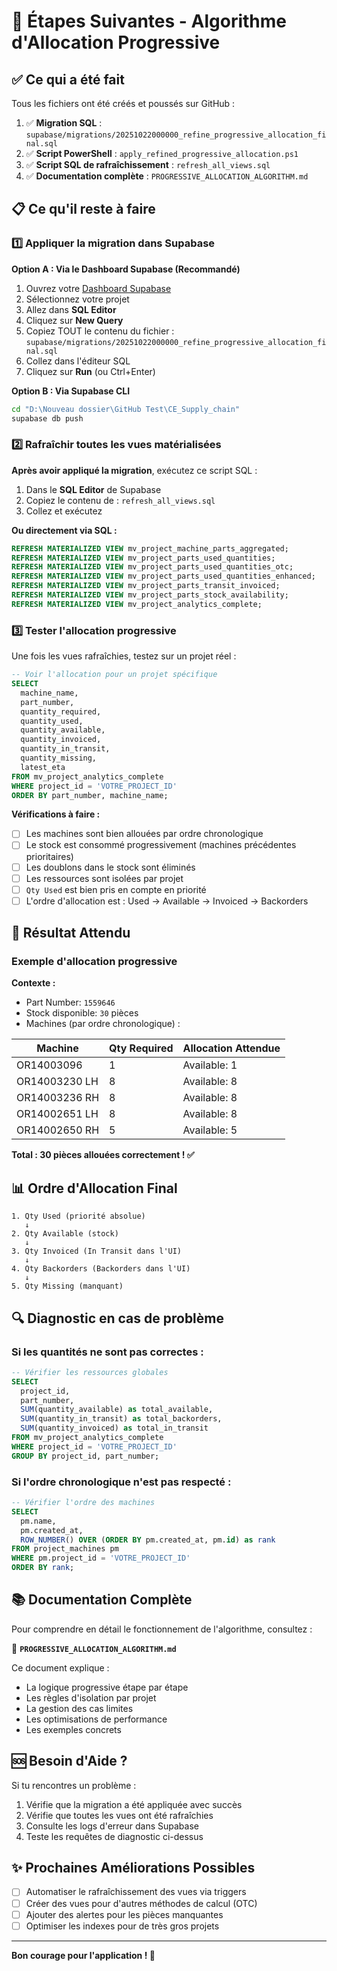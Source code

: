 # 🚀 Étapes Suivantes - Algorithme d'Allocation Progressive

## ✅ Ce qui a été fait

Tous les fichiers ont été créés et poussés sur GitHub :

1. ✅ **Migration SQL** : `supabase/migrations/20251022000000_refine_progressive_allocation_final.sql`
2. ✅ **Script PowerShell** : `apply_refined_progressive_allocation.ps1`
3. ✅ **Script SQL de rafraîchissement** : `refresh_all_views.sql`
4. ✅ **Documentation complète** : `PROGRESSIVE_ALLOCATION_ALGORITHM.md`

## 📋 Ce qu'il reste à faire

### 1️⃣ Appliquer la migration dans Supabase

**Option A : Via le Dashboard Supabase (Recommandé)**

1. Ouvrez votre [Dashboard Supabase](https://app.supabase.com)
2. Sélectionnez votre projet
3. Allez dans **SQL Editor**
4. Cliquez sur **New Query**
5. Copiez TOUT le contenu du fichier : `supabase/migrations/20251022000000_refine_progressive_allocation_final.sql`
6. Collez dans l'éditeur SQL
7. Cliquez sur **Run** (ou Ctrl+Enter)

**Option B : Via Supabase CLI**

```bash
cd "D:\Nouveau dossier\GitHub Test\CE_Supply_chain"
supabase db push
```

### 2️⃣ Rafraîchir toutes les vues matérialisées

**Après avoir appliqué la migration**, exécutez ce script SQL :

1. Dans le **SQL Editor** de Supabase
2. Copiez le contenu de : `refresh_all_views.sql`
3. Collez et exécutez

**Ou directement via SQL :**

```sql
REFRESH MATERIALIZED VIEW mv_project_machine_parts_aggregated;
REFRESH MATERIALIZED VIEW mv_project_parts_used_quantities;
REFRESH MATERIALIZED VIEW mv_project_parts_used_quantities_otc;
REFRESH MATERIALIZED VIEW mv_project_parts_used_quantities_enhanced;
REFRESH MATERIALIZED VIEW mv_project_parts_transit_invoiced;
REFRESH MATERIALIZED VIEW mv_project_parts_stock_availability;
REFRESH MATERIALIZED VIEW mv_project_analytics_complete;
```

### 3️⃣ Tester l'allocation progressive

Une fois les vues rafraîchies, testez sur un projet réel :

```sql
-- Voir l'allocation pour un projet spécifique
SELECT 
  machine_name,
  part_number,
  quantity_required,
  quantity_used,
  quantity_available,
  quantity_invoiced,
  quantity_in_transit,
  quantity_missing,
  latest_eta
FROM mv_project_analytics_complete
WHERE project_id = 'VOTRE_PROJECT_ID'
ORDER BY part_number, machine_name;
```

**Vérifications à faire :**

- [ ] Les machines sont bien allouées par ordre chronologique
- [ ] Le stock est consommé progressivement (machines précédentes prioritaires)
- [ ] Les doublons dans le stock sont éliminés
- [ ] Les ressources sont isolées par projet
- [ ] `Qty Used` est bien pris en compte en priorité
- [ ] L'ordre d'allocation est : Used → Available → Invoiced → Backorders

## 🎯 Résultat Attendu

### Exemple d'allocation progressive

**Contexte :**
- Part Number: `1559646`
- Stock disponible: `30` pièces
- Machines (par ordre chronologique) :

| Machine | Qty Required | Allocation Attendue |
|---------|--------------|---------------------|
| OR14003096 | 1 | Available: 1 |
| OR14003230 LH | 8 | Available: 8 |
| OR14003236 RH | 8 | Available: 8 |
| OR14002651 LH | 8 | Available: 8 |
| OR14002650 RH | 5 | Available: 5 |

**Total : 30 pièces allouées correctement ! ✅**

## 📊 Ordre d'Allocation Final

```
1. Qty Used (priorité absolue)
   ↓
2. Qty Available (stock)
   ↓
3. Qty Invoiced (In Transit dans l'UI)
   ↓
4. Qty Backorders (Backorders dans l'UI)
   ↓
5. Qty Missing (manquant)
```

## 🔍 Diagnostic en cas de problème

### Si les quantités ne sont pas correctes :

```sql
-- Vérifier les ressources globales
SELECT 
  project_id,
  part_number,
  SUM(quantity_available) as total_available,
  SUM(quantity_in_transit) as total_backorders,
  SUM(quantity_invoiced) as total_in_transit
FROM mv_project_analytics_complete
WHERE project_id = 'VOTRE_PROJECT_ID'
GROUP BY project_id, part_number;
```

### Si l'ordre chronologique n'est pas respecté :

```sql
-- Vérifier l'ordre des machines
SELECT 
  pm.name,
  pm.created_at,
  ROW_NUMBER() OVER (ORDER BY pm.created_at, pm.id) as rank
FROM project_machines pm
WHERE pm.project_id = 'VOTRE_PROJECT_ID'
ORDER BY rank;
```

## 📚 Documentation Complète

Pour comprendre en détail le fonctionnement de l'algorithme, consultez :

📖 **`PROGRESSIVE_ALLOCATION_ALGORITHM.md`**

Ce document explique :
- La logique progressive étape par étape
- Les règles d'isolation par projet
- La gestion des cas limites
- Les optimisations de performance
- Les exemples concrets

## 🆘 Besoin d'Aide ?

Si tu rencontres un problème :

1. Vérifie que la migration a été appliquée avec succès
2. Vérifie que toutes les vues ont été rafraîchies
3. Consulte les logs d'erreur dans Supabase
4. Teste les requêtes de diagnostic ci-dessus

## ✨ Prochaines Améliorations Possibles

- [ ] Automatiser le rafraîchissement des vues via triggers
- [ ] Créer des vues pour d'autres méthodes de calcul (OTC)
- [ ] Ajouter des alertes pour les pièces manquantes
- [ ] Optimiser les indexes pour de très gros projets

---

**Bon courage pour l'application ! 🚀**

